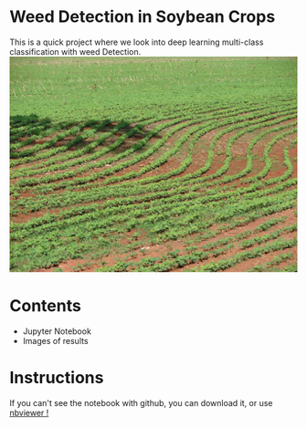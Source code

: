 # Weed Detection in Soybean Crops
This is a quick project where we look into deep learning multi-class classification with weed Detection.
![soybean Image](soybean.jpg)


# Contents
- Jupyter Notebook
- Images of results

# Instructions
If you can't see the notebook with github, you can download it, or use <a href=https://nbviewer.jupyter.org/github/cydessole/Make-Money-ML-Project/blob/master/Week_07/Weed_Detection.ipynb>nbviewer ! </a>
